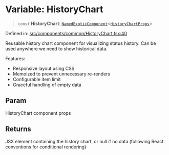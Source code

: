 # Variable: HistoryChart

> `const` **HistoryChart**: [`NamedExoticComponent`](https://github.com/DefinitelyTyped/DefinitelyTyped/blob/1a60e1b9a9062ff9c48c681ca3d8b6f717b616b9/types/react/index.d.ts#L571)\<[`HistoryChartProps`](../interfaces/HistoryChartProps.md)\>

Defined in: [src/components/common/HistoryChart.tsx:40](https://github.com/Nick2bad4u/Uptime-Watcher/blob/8a1973382d5fe14c52996ecda381894eb7ecd4a6/src/components/common/HistoryChart.tsx#L40)

Reusable history chart component for visualizing status history.
Can be used anywhere we need to show historical data.

Features:
- Responsive layout using CSS
- Memoized to prevent unnecessary re-renders
- Configurable item limit
- Graceful handling of empty data

## Param

HistoryChart component props

## Returns

JSX element containing the history chart, or null if no data (following React conventions for conditional rendering)
